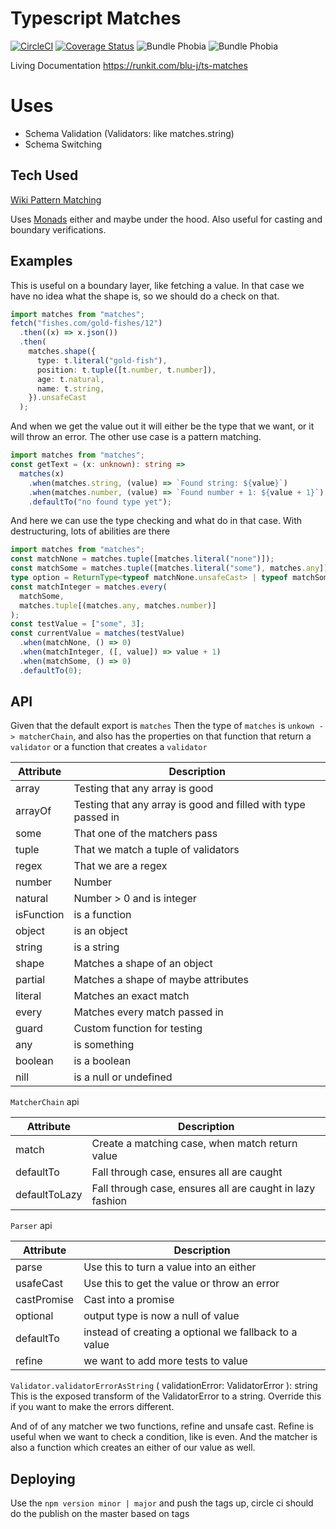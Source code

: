 # Typescript Matches

[![CircleCI](https://circleci.com/gh/Blu-J/ts-matches.svg?style=svg)](https://circleci.com/gh/Blu-J/ts-matches)
[![Coverage Status](https://coveralls.io/repos/github/Blu-J/ts-matches/badge.svg?branch=master)](https://coveralls.io/github/Blu-J/ts-matches?branch=master)
![Bundle Phobia](https://badgen.net/bundlephobia/minzip/ts-matches)
![Bundle Phobia](https://badgen.net/bundlephobia/min/ts-matches)

Living Documentation https://runkit.com/blu-j/ts-matches

# Uses

* Schema Validation (Validators: like matches.string)
* Schema Switching


## Tech Used

[Wiki Pattern Matching](https://en.wikipedia.org/wiki/Pattern_matching)

Uses [Monads](<https://en.wikipedia.org/wiki/Monad_(functional_programming)>) either and maybe under the hood.
Also useful for casting and boundary verifications.

## Examples

This is useful on a boundary layer, like fetching a value. In that case we have no idea what the shape is, so we should do a check on that.

```typescript
import matches from "matches";
fetch("fishes.com/gold-fishes/12")
  .then((x) => x.json())
  .then(
    matches.shape({
      type: t.literal("gold-fish"),
      position: t.tuple([t.number, t.number]),
      age: t.natural,
      name: t.string,
    }).unsafeCast
  );
```

And when we get the value out it will either be the type that we want, or it will throw an error. The other use case is a pattern matching.

```typescript
import matches from "matches";
const getText = (x: unknown): string =>
  matches(x)
    .when(matches.string, (value) => `Found string: ${value}`)
    .when(matches.number, (value) => `Found number + 1: ${value + 1}`)
    .defaultTo("no found type yet");
```

And here we can use the type checking and what do in that case. With destructuring, lots of abilities are there

```typescript
import matches from "matches";
const matchNone = matches.tuple([matches.literal("none")]);
const matchSome = matches.tuple([matches.literal("some"), matches.any]);
type option = ReturnType<typeof matchNone.unsafeCast> | typeof matchSome._TYPE;
const matchInteger = matches.every(
  matchSome,
  matches.tuple[(matches.any, matches.number)]
);
const testValue = ["some", 3];
const currentValue = matches(testValue)
  .when(matchNone, () => 0)
  .when(matchInteger, ([, value]) => value + 1)
  .when(matchSome, () => 0)
  .defaultTo(0);
```

## API

Given that the default export is `matches`
Then the type of `matches` is `unkown -> matcherChain`, and also has the properties
on that function that return a `validator` or a function that creates a `validator`

| Attribute  | Description                                                   |
| ---------- | ------------------------------------------------------------- |
| array      | Testing that any array is good                                |
| arrayOf    | Testing that any array is good and filled with type passed in |
| some       | That one of the matchers pass                                 |
| tuple      | That we match a tuple of validators                           |
| regex      | That we are a regex                                           |
| number     | Number                                                        |
| natural    | Number > 0 and is integer                                     |
| isFunction | is a function                                                 |
| object     | is an object                                                  |
| string     | is a string                                                   |
| shape      | Matches a shape of an object                                  |
| partial    | Matches a shape of maybe attributes                           |
| literal    | Matches an exact match                                        |
| every      | Matches every match passed in                                 |
| guard      | Custom function for testing                                   |
| any        | is something                                                  |
| boolean    | is a boolean                                                  |
| nill       | is a null or undefined                                        |

`MatcherChain` api

| Attribute     | Description                                               |
| ------------- | --------------------------------------------------------- |
| match         | Create a matching case, when match return value           |
| defaultTo     | Fall through case, ensures all are caught                 |
| defaultToLazy | Fall through case, ensures all are caught in lazy fashion |

`Parser` api

| Attribute   | Description                                          |
| ----------- | ---------------------------------------------------- |
| parse       | Use this to turn a value into an either              |
| usafeCast   | Use this to get the value or throw an error          |
| castPromise | Cast into a promise                                  |
| optional    | output type is now a null of value                   |
| defaultTo   | instead of creating a optional we fallback to a value |
| refine      | we want to add more tests to value                   |

`Validator.validatorErrorAsString` (
    validationError: ValidatorError
  ): string
 This is the exposed transform of the ValidatorError to a string. Override this if you want to make the errors different.


And of of any matcher we two functions, refine and unsafe cast. Refine is useful when we want to check a condition, like is even.
And the matcher is also a function which creates an either of our value as well.

## Deploying

Use the `npm version minor | major` and push the tags up, circle ci should do the publish on the master based on tags

